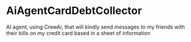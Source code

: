 # AiAgentCardDebtCollector
AI agent, using CrewAi, that will kindly send messages to my friends with their bills on my credit card based in a sheet of information
